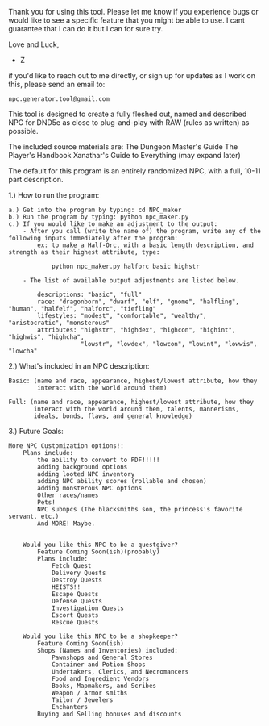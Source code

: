 
Thank you for using this tool. Please let me know if you experience bugs or would like to see a specific feature that
you might be able to use. I cant guarantee that I can do it but I can for sure try.

Love and Luck, 
- Z



if you'd like to reach out to me directly, or sign up for updates as I work on this, please send an email to:

    npc.generator.tool@gmail.com




This tool is designed to create a fully fleshed out, named and described NPC for DND5e 
    as close to plug-and-play with RAW (rules as written) as possible.



The included source materials are:
    The Dungeon Master's Guide
    The Player's Handbook
    Xanathar's Guide to Everything
    (may expand later)




The default for this program is an entirely randomized NPC, with a full, 10-11 part description.

1.) How to run the program:

    a.) Get into the program by typing: cd NPC_maker
    b.) Run the program by typing: python npc_maker.py
    c.) If you would like to make an adjustment to the output:
        - After you call (write the name of) the program, write any of the following inputs immediately after the program:
            ex: to make a Half-Orc, with a basic length description, and strength as their highest attribute, type:
                
                python npc_maker.py halforc basic highstr

        - The list of available output adjustments are listed below.

            descriptions: "basic", "full"
            race: "dragonborn", "dwarf", "elf", "gnome", "halfling", "human", "halfelf", "halforc", "tiefling"
            lifestyles: "modest", "comfortable", "wealthy", "aristocratic", "monsterous"
            attributes: "highstr", "highdex", "highcon", "highint", "highwis", "highcha",
                        "lowstr", "lowdex", "lowcon", "lowint", "lowwis", "lowcha"


2.) What's included in an NPC description:

    Basic: (name and race, appearance, highest/lowest attribute, how they
            interact with the world around them)

    Full: (name and race, appearance, highest/lowest attribute, how they
           interact with the world around them, talents, mannerisms,
           ideals, bonds, flaws, and general knowledge)



3.) Future Goals:

    More NPC Customization options!:
        Plans include:
            the ability to convert to PDF!!!!!
            adding background options
            adding looted NPC inventory
            adding NPC ability scores (rollable and chosen)
            adding monsterous NPC options
            Other races/names
            Pets!
            NPC subnpcs (The blacksmiths son, the princess's favorite servant, etc.)
            And MORE! Maybe.


        Would you like this NPC to be a questgiver?
            Feature Coming Soon(ish)(probably)
            Plans include:
                Fetch Quest
                Delivery Quests
                Destroy Quests
                HEISTS!!
                Escape Quests
                Defense Quests
                Investigation Quests
                Escort Quests
                Rescue Quests

        Would you like this NPC to be a shopkeeper?
            Feature Coming Soon(ish)
            Shops (Names and Inventories) included:
                Pawnshops and General Stores
                Container and Potion Shops
                Undertakers, Clerics, and Necromancers
                Food and Ingredient Vendors
                Books, Mapmakers, and Scribes
                Weapon / Armor smiths
                Tailor / Jewelers
                Enchanters
            Buying and Selling bonuses and discounts



